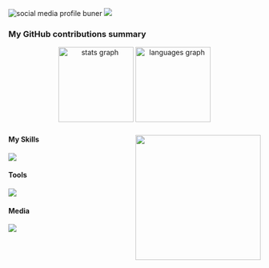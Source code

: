 ![social media profile buner](https://github.com/Lefatso/Lefatso/assets/106061860/a327d609-70ba-4950-a779-49ca4e860dfd)
![](https://komarev.com/ghpvc/?username=Lefatso&color=brightgreen)
<!--
[![dwm](https://img.shields.io/badge/--1177AA?logo=dwm)](https://dwm.suckless.org/)
[![git](https://img.shields.io/badge/--F05032?logo=git&logoColor=ffffff)](http://git-scm.com/)
[![Visual Studio](https://badgen.net/badge/icon/visualstudio?icon=visualstudio&label)](https://visualstudio.microsoft.com)
[![JavaScript](https://img.shields.io/badge/--F7DF1E?logo=javascript&logoColor=000)](https://www.javascript.com/)
[![Maven](https://badgen.net/badge/icon/maven?icon=maven&label)](https://https://maven.apache.org/)
[![Npm](https://badgen.net/badge/icon/npm?icon=npm&label)](https://https://npmjs.com/)
-->


<h3>My GitHub contributions summary</h3>

<div align="center">
  <img src="https://github-readme-stats.vercel.app/api?username=Lefatso&hide_title=false&hide_rank=false&show_icons=true&include_all_commits=true&count_private=true&disable_animations=false&theme=brightgreen&locale=en&hide_border=false" height="150" alt="stats graph"  />
  <img src="https://github-readme-stats.vercel.app/api/top-langs?username=Lefatso&locale=en&hide_title=false&layout=compact&card_width=320&langs_count=5&theme=brightgreen&hide_border=false" height="150" alt="languages graph"  />
</div>

###

<img align="right" height="250" src="https://github.com/Lefatso/Lefatso/assets/106061860/b83bdde5-526f-487b-bad8-e1519cd75740"  />


###

<div align="left">
 <h4> My Skills</h4>
  <a href="https://skillicons.dev">
    <img src="https://skillicons.dev/icons?i=py,sass,bootstrap,java,php,js,html,css,mysql" />
  </a>
</div>

<div align="left">
 <h4> Tools</h4>
  <a href="https://skillicons.dev">
    <img src="https://skillicons.dev/icons?i=anaconda,androidstudio,git,vscode" />
  </a>
</div>

<div align="left">
 <h4>Media</h4>
  <a href="https://skillicons.dev">
    <img src="https://skillicons.dev/icons?i=linkedin,gmail,instagram" />
  </a>
</div>



<!--<div align="left">
  <img src="https://img.shields.io/static/v1?message=Youtube&logo=youtube&label=&color=FF0000&logoColor=white&labelColor=&style=for-the-badge" height="35" alt="youtube logo"  />
  <img src="https://img.shields.io/static/v1?message=Instagram&logo=instagram&label=&color=E4405F&logoColor=white&labelColor=&style=for-the-badge" height="35" alt="instagram logo"  />
  <img src="https://img.shields.io/static/v1?message=Twitch&logo=twitch&label=&color=9146FF&logoColor=white&labelColor=&style=for-the-badge" height="35" alt="twitch logo"  />
  <img src="https://img.shields.io/static/v1?message=Discord&logo=discord&label=&color=7289DA&logoColor=white&labelColor=&style=for-the-badge" height="35" alt="discord logo"  />
  <img src="https://img.shields.io/static/v1?message=Gmail&logo=gmail&label=&color=D14836&logoColor=white&labelColor=&style=for-the-badge" height="35" alt="gmail logo"  />
  <img src="https://img.shields.io/static/v1?message=LinkedIn&logo=linkedin&label=&color=0077B5&logoColor=white&labelColor=&style=for-the-badge" height="35" alt="linkedin logo"  />
</div>-->



<br clear="both">
<!--
<img src="https://raw.githubusercontent.com/maurodesouza/maurodesouza/output/snake.svg" alt="Snake animation" />
-->

<!--
**Lefatso/Lefatso** is a ✨ _special_ ✨ repository because its `README.md` (this file) appears on your GitHub profile.

Here are some ideas to get you started:

- 🔭 I’m currently working on ...
- 🌱 I’m currently learning ...
- 👯 I’m looking to collaborate on ...
- 🤔 I’m looking for help with ...
- 💬 Ask me about ...
- 📫 How to reach me: ...
- 😄 Pronouns: ...
- ⚡ Fun fact: ...
-->
